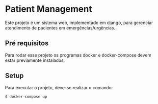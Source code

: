 # Patient Management

Este projeto é um sistema web, implementado em django, para gerenciar atendimento de pacientes em emergências/urgências.

## Pré requisitos

Para rodar esse projeto os programas docker e docker-compose devem estar previamente instalados.

## Setup

Para executar o projeto, deve-se realizar o comando:

```
$ docker-compose up
```